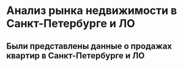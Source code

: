 # Анализ рынка недвижимости в Санкт-Петербурге и ЛО
**Были представлены данные о продажах квартир в Санкт-Петербурге и ЛО**
----

